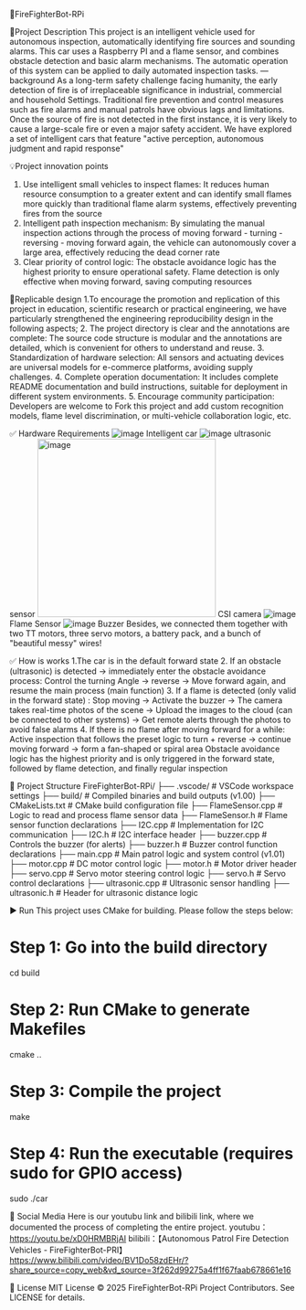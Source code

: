 🚒FireFighterBot-RPi

📌Project Description
This project is an intelligent vehicle used for autonomous inspection, automatically identifying fire sources and sounding alarms. This car uses a Raspberry PI and a flame sensor, and combines obstacle detection and basic alarm mechanisms. The automatic operation of this system can be applied to daily automated inspection tasks.
—background
As a long-term safety challenge facing humanity, the early detection of fire is of irreplaceable significance in industrial, commercial and household Settings.
Traditional fire prevention and control measures such as fire alarms and manual patrols have obvious lags and limitations. Once the source of fire is not detected in the first instance, it is very likely to cause a large-scale fire or even a major safety accident. We have explored a set of intelligent cars that feature "active perception, autonomous judgment and rapid response"

💡Project innovation points
1. Use intelligent small vehicles to inspect flames: It reduces human resource consumption to a greater extent and can identify small flames more quickly than traditional flame alarm systems, effectively preventing fires from the source
2. Intelligent path inspection mechanism: By simulating the manual inspection actions through the process of moving forward - turning - reversing - moving forward again, the vehicle can autonomously cover a large area, effectively reducing the dead corner rate
3. Clear priority of control logic: The obstacle avoidance logic has the highest priority to ensure operational safety. Flame detection is only effective when moving forward, saving computing resources

🙌Replicable design
1.To encourage the promotion and replication of this project in education, scientific research or practical engineering, we have particularly strengthened the engineering reproducibility design in the following aspects;
2. The project directory is clear and the annotations are complete: The source code structure is modular and the annotations are detailed, which is convenient for others to understand and reuse.
3. Standardization of hardware selection: All sensors and actuating devices are universal models for e-commerce platforms, avoiding supply challenges.
4. Complete operation documentation: It includes complete README documentation and build instructions, suitable for deployment in different system environments.
5. Encourage community participation: Developers are welcome to Fork this project and add custom recognition models, flame level discrimination, or multi-vehicle collaboration logic, etc.

✅ Hardware Requirements
![image](https://github.com/user-attachments/assets/f6bdd30b-2a96-474b-b4fc-489d554d57f5)
Intelligent car
![image](https://github.com/user-attachments/assets/72946f33-ee36-4dc1-a404-242dea7bbdf2)
ultrasonic sensor
<img width="312" alt="image" src="https://github.com/user-attachments/assets/1ce912fe-b1b1-477b-84a3-37600623a200" />
CSI camera
![image](https://github.com/user-attachments/assets/262eff8a-5ad0-4b81-ae05-9705f50d4488)
Flame Sensor
![image](https://github.com/user-attachments/assets/6aa6dfd4-c236-4a21-8518-3eddd9596395)
Buzzer
Besides, we connected them together with two TT motors, three servo motors, a battery pack, and a bunch of "beautiful messy" wires!

✅ How is works
1.The car is in the default forward state
2. If an obstacle (ultrasonic) is detected → immediately enter the obstacle avoidance process:
Control the turning Angle → reverse → Move forward again, and resume the main process (main function)
3. If a flame is detected (only valid in the forward state) :
Stop moving → Activate the buzzer → The camera takes real-time photos of the scene → Upload the images to the cloud (can be connected to other systems) → Get remote alerts through the photos to avoid false alarms
4. If there is no flame after moving forward for a while:
Active inspection that follows the preset logic to turn + reverse → continue moving forward → form a fan-shaped or spiral area
Obstacle avoidance logic has the highest priority and is only triggered in the forward state, followed by flame detection, and finally regular inspection

📂 Project Structure
FireFighterBot-RPi/
├── .vscode/              # VSCode workspace settings
├── build/                # Compiled binaries and build outputs (v1.00)
├── CMakeLists.txt        # CMake build configuration file
├── FlameSensor.cpp       # Logic to read and process flame sensor data
├── FlameSensor.h         # Flame sensor function declarations
├── I2C.cpp               # Implementation for I2C communication
├── I2C.h                 # I2C interface header
├── buzzer.cpp            # Controls the buzzer (for alerts)
├── buzzer.h              # Buzzer control function declarations
├── main.cpp              # Main patrol logic and system control (v1.01)
├── motor.cpp             # DC motor control logic
├── motor.h               # Motor driver header
├── servo.cpp             # Servo motor steering control logic
├── servo.h               # Servo control declarations
├── ultrasonic.cpp        # Ultrasonic sensor handling
├── ultrasonic.h          # Header for ultrasonic distance logic

▶️ Run
This project uses CMake for building. Please follow the steps below:
# Step 1: Go into the build directory 
cd build 
# Step 2: Run CMake to generate Makefiles 
cmake .. 
# Step 3: Compile the project 
make 
# Step 4: Run the executable (requires sudo for GPIO access) 
sudo ./car 

🧩 Social Media
Here is our youtubu link and bilibili link, where we documented the process of completing the entire project.
youtubu：https://youtu.be/xD0HRMBRjAI
bilibili：【Autonomous Patrol Fire Detection Vehicles - FireFighterBot-PRI】 https://www.bilibili.com/video/BV1Do58zdEHr/?share_source=copy_web&vd_source=3f262d99275a4ff1f67faab678661e16

📝 License
MIT License © 2025 FireFighterBot-RPi Project Contributors. See LICENSE for details.





